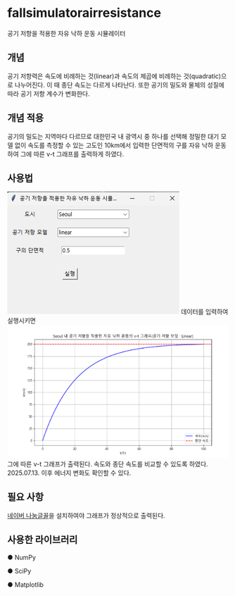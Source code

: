 # fallsimulatorairresistance

공기 저항을 적용한 자유 낙하 운동 시뮬레이터

## 개념

공기 저항력은 속도에 비례하는 것(linear)과 속도의 제곱에 비례하는 것(quadratic)으로 나누어진다. 이 때 종단 속도는 다르게 나타난다.
또한 공기의 밀도와 물체의 성질에 따라 공기 저항 계수가 변화한다.

## 개념 적용

공기의 밀도는 지역마다 다르므로 대한민국 내 광역시 중 하나를 선택해 정밀한 대기 모델 없이 속도를 측정할 수 있는 고도인 10km에서 입력한 단면적의 구를 자유 낙하 운동하여 그에 따른 v-t 그래프를 출력하게 하였다.

## 사용법

![poster](./image/example.png)
데이터를 입력하여 실행시키면
![poster](./image/print.png)
그에 따른 v-t 그래프가 출력된다.
속도와 종단 속도를 비교할 수 있도록 하였다.
2025.07.13. 이후 에너지 변화도 확인할 수 있다.

## 필요 사항

[네이버 나눔글꼴](https://hangeul.naver.com/download)을 설치하여야 그래프가 정상적으로 출력된다.

## 사용한 라이브러리

● NumPy

● SciPy

● Matplotlib
